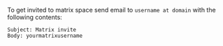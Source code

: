 To get invited to matrix space send email to `username at domain` with the following contents:
```
Subject: Matrix invite
Body: yourmatrixusername
```
